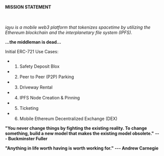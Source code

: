 <meta name="google-site-verification" content="NEED TO ENTER HASH HERE" />
<meta name="description" content="iqyu is a mobile web3 platform that tokenizes spacetime by utilizing the Ethereum blockchain and the interplanetary file system (IPFS).">
<meta name="author" content="Steven Adler and Yusuf Jafry">

#### MISSION STATEMENT
<br>

*iqyu is a mobile web3 platform that tokenizes spacetime by utilizing the Ethereum blockchain and the interplanetary file system (IPFS).*

**...the middleman is dead...**


Initial ERC-721 Use Cases:

- 1)  Safety Deposit Blox 

- 2)  Peer to Peer (P2P) Parking

- 3)  Driveway Rental

- 4)  IPFS Node Creation & Pinning

- 5)  Ticketing

- 6)  Mobile Ethereum Decentralized Exchange (DEX)


**"You never change things by fighting the existing reality. To change
something, build a new model that makes the existing model obsolete."** **--- Buckminster Fuller**

**"Anything in life worth having is worth working for."** **--- Andrew Carnegie**
<br>